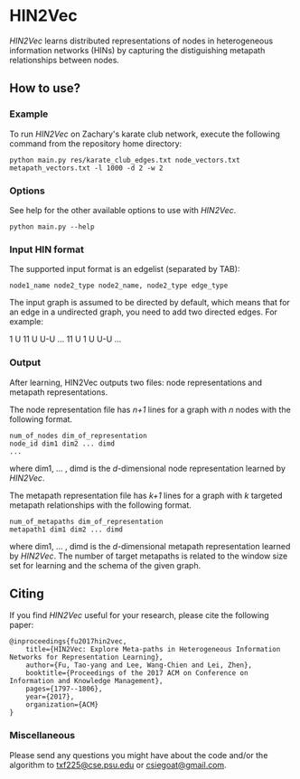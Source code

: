 # HIN2Vec

*HIN2Vec* learns distributed representations of nodes in heterogeneous information networks (HINs) by capturing the distiguishing metapath relationships between nodes. 

## How to use?

### Example

To run *HIN2Vec* on Zachary's karate club network, execute the following command from the repository home directory:<br/>

    python main.py res/karate_club_edges.txt node_vectors.txt metapath_vectors.txt -l 1000 -d 2 -w 2

### Options

See help for the other available options to use with *HIN2Vec*.<br/>

    python main.py --help

### Input HIN format

The supported input format is an edgelist (separated by TAB):

    node1_name node2_type node2_name, node2_type edge_type
                    
The input graph is assumed to be directed by default, which means that for an edge in a undirected graph, you need to add two directed edges. For example:

   1   U   11  U   U-U 
   ...
   11   U   1  U   U-U 
   ...

### Output

After learning, HIN2Vec outputs two files: node representations and metapath representations.

The node representation file has *n+1* lines for a graph with *n* nodes with the following format. 

    num_of_nodes dim_of_representation
    node_id dim1 dim2 ... dimd
    ...

where dim1, ... , dimd is the *d*-dimensional node representation learned by *HIN2Vec*.

The metapath representation file has *k+1* lines for a graph with *k* targeted metapath relationships with the following format. 

    num_of_metapaths dim_of_representation
    metapath1 dim1 dim2 ... dimd

where dim1, ... , dimd is the *d*-dimensional metapath representation learned by *HIN2Vec*. The number of target metapaths is related to the window size set for learning and the schema of the given graph.


## Citing

If you find *HIN2Vec* useful for your research, please cite the following paper:

    @inproceedings{fu2017hin2vec,
        title={HIN2Vec: Explore Meta-paths in Heterogeneous Information Networks for Representation Learning},
        author={Fu, Tao-yang and Lee, Wang-Chien and Lei, Zhen},
        booktitle={Proceedings of the 2017 ACM on Conference on Information and Knowledge Management},
        pages={1797--1806},
        year={2017},
        organization={ACM}
    }


### Miscellaneous

Please send any questions you might have about the code and/or the algorithm to <txf225@cse.psu.edu> or <csiegoat@gmail.com>.
